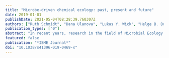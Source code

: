 ```yaml
---
title: "Microbe-driven chemical ecology: past, present and future"
date: 2019-01-01
publishDate: 2021-05-04T08:28:39.760307Z
authors: ["Ruth Schmidt", "Dana Ulanova", "Lukas Y. Wick", "Helge B. Bode", "Paolina Garbeva"]
publication_types: ["0"]
abstract: "In recent years, research in the field of Microbial Ecology has revealed the tremendous diversity and complexity of microbial communities across different ecosystems. Microbes play a major role in ecosystem functioning and contribute to the health and fitness of higher organisms. Scientists are now facing many technological and methodological challenges in analyzing these complex natural microbial communities. The advances in analytical and omics techniques have shown that microbial communities are largely shaped by chemical interaction networks mediated by specialized (water-soluble and volatile) metabolites. However, studies concerning microbial chemical interactions need to consider biotic and abiotic factors on multidimensional levels, which require the development of new tools and approaches mimicking natural microbial habitats. In this review, we describe environmental factors affecting the production and transport of specialized metabolites. We evaluate their ecological functions and discuss approaches to address future challenges in microbial chemical ecology (MCE). We aim to emphasize that future developments in the field of MCE will need to include holistic studies involving organisms at all levels and to consider mechanisms underlying the interactions between viruses, micro-, and macro-organisms in their natural environments."
featured: false
publication: "*ISME Journal*"
doi: "10.1038/s41396-019-0469-x"
---
```


